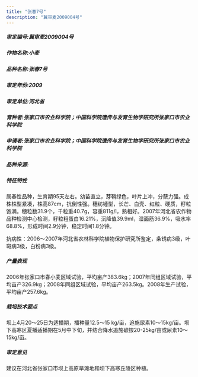 ```yaml
---
title: "张春7号"
description: "冀审麦2009004号"
---
```

##### 审定编号:冀审麦2009004号

##### 作物名称:小麦

##### 品种名称:张春7号

##### 审定年份:2009

##### 审定单位:河北省

##### 育种者:张家口市农业科学院；中国科学院遗传与发育生物学研究所张家口市农业科学院

##### 申请者:张家口市农业科学院；中国科学院遗传与发育生物学研究所张家口市农业科学院

##### 品种来源:

##### 特征特性
属春性品种，生育期95天左右。幼苗直立，芽鞘绿色，叶片上冲，分蘖力强。成株株型紧凑，株高87cm，抗倒性强。穗纺锤型，长芒、白壳、红粒、硬质，籽粒饱满。穗粒数31.9个，千粒重40.7g，容重811g/l，熟相好。2007年河北省农作物品种检测中心检测，籽粒粗蛋白16.21%，沉降值39.9ml，湿面筋36.9%，吸水率68.8%，形成时间2.9分钟，稳定时间1.8分钟。
抗病性：2006～2007年河北省农林科学院植物保护研究所鉴定，条锈病3级，叶斑病3级，白粉病3级。

##### 产量表现
2006年张家口市春小麦区域试验，平均亩产383.6kg；2007年同组区域试验，平均亩产326.9kg；2008年同组区域试验，平均亩产263.5kg。2008年生产试验，平均亩产257.6kg。

##### 栽培技术要点
坝上4月20～25日为适播期，播种量12.5～15 kg/亩，追施尿素10～15kg/亩。坝下高寒区夏播适播期在5月中下旬，并结合降水追施碳铵20-25kg/亩或尿素10～15kg/亩。

##### 审定意见
建议在河北省张家口市坝上高原旱滩地和坝下高寒丘陵区种植。
